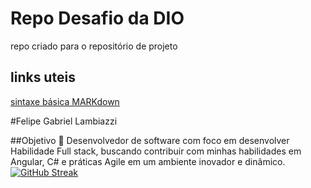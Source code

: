 # Repo Desafio da DIO
repo criado para o repositório de projeto
## links uteis
[sintaxe básica MARKdown](https://docs.github.com/pt/get-started/writing-on-github/getting-started-with-writing-and-formatting-on-github/basic-writing-and-formatting-syntax)

#Felipe Gabriel Lambiazzi

##Objetivo 🎯
Desenvolvedor de software com foco em desenvolver Habilidade Full stack, buscando contribuir com minhas habilidades em Angular, C# e práticas Agile em um ambiente inovador e dinâmico.
[![GitHub Streak](https://streak-stats.demolab.com?user=FelipeLambiazzi&theme=dark&hide_border=true&card_width=497)](https://git.io/streak-stats)
